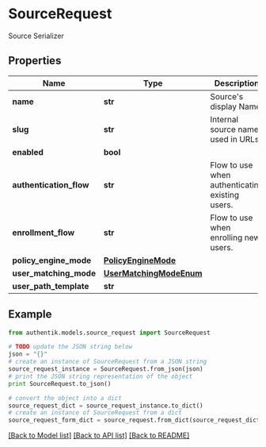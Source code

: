 # SourceRequest

Source Serializer

## Properties
Name | Type | Description | Notes
------------ | ------------- | ------------- | -------------
**name** | **str** | Source&#39;s display Name. | 
**slug** | **str** | Internal source name, used in URLs. | 
**enabled** | **bool** |  | [optional] 
**authentication_flow** | **str** | Flow to use when authenticating existing users. | [optional] 
**enrollment_flow** | **str** | Flow to use when enrolling new users. | [optional] 
**policy_engine_mode** | [**PolicyEngineMode**](PolicyEngineMode.md) |  | [optional] 
**user_matching_mode** | [**UserMatchingModeEnum**](UserMatchingModeEnum.md) |  | [optional] 
**user_path_template** | **str** |  | [optional] 

## Example

```python
from authentik.models.source_request import SourceRequest

# TODO update the JSON string below
json = "{}"
# create an instance of SourceRequest from a JSON string
source_request_instance = SourceRequest.from_json(json)
# print the JSON string representation of the object
print SourceRequest.to_json()

# convert the object into a dict
source_request_dict = source_request_instance.to_dict()
# create an instance of SourceRequest from a dict
source_request_form_dict = source_request.from_dict(source_request_dict)
```
[[Back to Model list]](../README.md#documentation-for-models) [[Back to API list]](../README.md#documentation-for-api-endpoints) [[Back to README]](../README.md)


